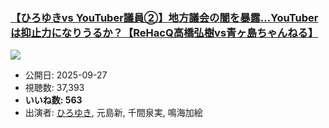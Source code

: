 ### [【ひろゆきvs YouTuber議員②】地方議会の闇を暴露…YouTuberは抑止力になりうるか？【ReHacQ高橋弘樹vs青ヶ島ちゃんねる】](https://www.youtube.com/watch?v=3aIOnb0VIZY)
[![](https://img.youtube.com/vi/3aIOnb0VIZY/sddefault.jpg)](https://www.youtube.com/watch?v=3aIOnb0VIZY)
-   公開日: 2025-09-27
-   視聴数: 37,393
-   **いいね数: 563**
-   出演者: [ひろゆき](/rehacq_fan/people/ひろゆき "wikilink"), 元島新, 千間泉実, 鳴海加絵
